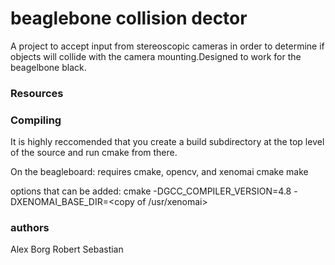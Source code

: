 # beaglebone collision dector

A project to accept input from stereoscopic cameras in order to determine if objects will collide with the camera mounting.Designed to work for the beagelbone black.

### Resources


### Compiling
It is highly reccomended that you create a build subdirectory at the top level of the source and run cmake from there.

On the beagleboard: requires cmake, opencv, and xenomai
	cmake <target source dir>
	make

options that can be added:
	cmake -DGCC_COMPILER_VERSION=4.8 -DXENOMAI_BASE_DIR=<copy of /usr/xenomai> <target source dir>

### authors
Alex Borg
Robert Sebastian

